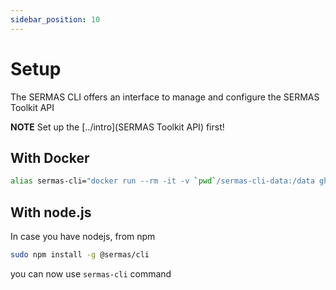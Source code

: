 ```yaml
---
sidebar_position: 10
---
```


# Setup

The SERMAS CLI offers an interface to manage and configure the SERMAS Toolkit API

**NOTE** Set up the [../intro](SERMAS Toolkit API) first!


## With Docker

```sh
alias sermas-cli="docker run --rm -it -v `pwd`/sermas-cli-data:/data ghcr.io/sermas-eu/cli:latest"
```

## With node.js
In case you have nodejs, from npm 

```sh
sudo npm install -g @sermas/cli
```

you can now use `sermas-cli` command


